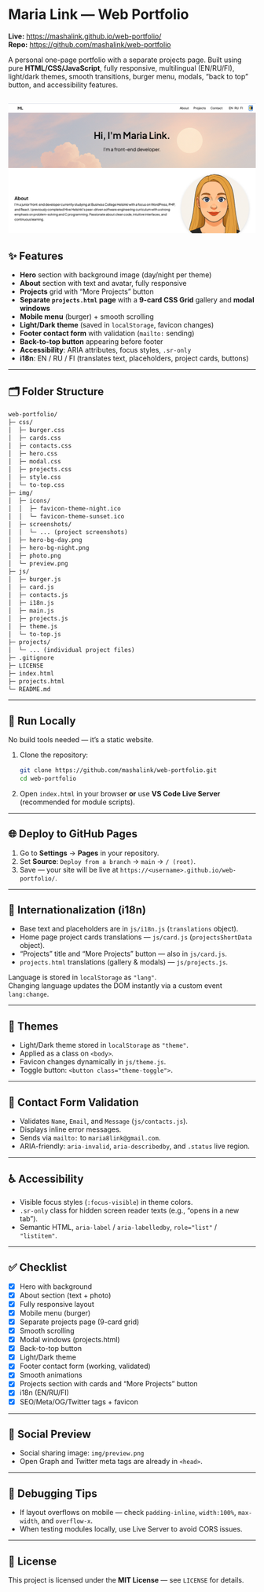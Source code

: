 # Maria Link — Web Portfolio

**Live:** https://mashalink.github.io/web-portfolio/  
**Repo:** https://github.com/mashalink/web-portfolio

A personal one-page portfolio with a separate projects page. Built using pure **HTML/CSS/JavaScript**, fully responsive, multilingual (EN/RU/FI), light/dark themes, smooth transitions, burger menu, modals, “back to top” button, and accessibility features.

## ![Preview](img/preview.png)

## ✨ Features

- **Hero** section with background image (day/night per theme)
- **About** section with text and avatar, fully responsive
- **Projects** grid with “More Projects” button
- **Separate `projects.html` page** with a **9-card CSS Grid** gallery and **modal windows**
- **Mobile menu** (burger) + smooth scrolling
- **Light/Dark theme** (saved in `localStorage`, favicon changes)
- **Footer contact form** with validation (`mailto:` sending)
- **Back-to-top button** appearing before footer
- **Accessibility**: ARIA attributes, focus styles, `.sr-only`
- **i18n**: EN / RU / FI (translates text, placeholders, project cards, buttons)

---

## 🗂 Folder Structure

```
web-portfolio/
├─ css/
│  ├─ burger.css
│  ├─ cards.css
│  ├─ contacts.css
│  ├─ hero.css
│  ├─ modal.css
│  ├─ projects.css
│  ├─ style.css
│  └─ to-top.css
├─ img/
│  ├─ icons/
│  │  ├─ favicon-theme-night.ico
│  │  └─ favicon-theme-sunset.ico
│  ├─ screenshots/
│  │  └─ ... (project screenshots)
│  ├─ hero-bg-day.png
│  ├─ hero-bg-night.png
│  ├─ photo.png
│  └─ preview.png
├─ js/
│  ├─ burger.js
│  ├─ card.js
│  ├─ contacts.js
│  ├─ i18n.js
│  ├─ main.js
│  ├─ projects.js
│  ├─ theme.js
│  └─ to-top.js
├─ projects/
│  └─ ... (individual project files)
├─ .gitignore
├─ LICENSE
├─ index.html
├─ projects.html
└─ README.md
```

---

## 🚀 Run Locally

No build tools needed — it’s a static website.

1. Clone the repository:
   ```bash
   git clone https://github.com/mashalink/web-portfolio.git
   cd web-portfolio
   ```
2. Open `index.html` in your browser **or** use **VS Code Live Server** (recommended for module scripts).

---

## 🌐 Deploy to GitHub Pages

1. Go to **Settings** → **Pages** in your repository.
2. Set **Source**: `Deploy from a branch` → `main` → `/ (root)`.
3. Save — your site will be live at `https://<username>.github.io/web-portfolio/`.

---

## 🧩 Internationalization (i18n)

- Base text and placeholders are in `js/i18n.js` (`translations` object).
- Home page project cards translations — `js/card.js` (`projectsShortData` object).
- “Projects” title and “More Projects” button — also in `js/card.js`.
- `projects.html` translations (gallery & modals) — `js/projects.js`.

Language is stored in `localStorage` as `"lang"`.  
Changing language updates the DOM instantly via a custom event `lang:change`.

---

## 🎨 Themes

- Light/Dark theme stored in `localStorage` as `"theme"`.
- Applied as a class on `<body>`.
- Favicon changes dynamically in `js/theme.js`.
- Toggle button: `<button class="theme-toggle">`.

---

## 🧪 Contact Form Validation

- Validates `Name`, `Email`, and `Message` (`js/contacts.js`).
- Displays inline error messages.
- Sends via `mailto:` to `maria8link@gmail.com`.
- ARIA-friendly: `aria-invalid`, `aria-describedby`, and `.status` live region.

---

## ♿ Accessibility

- Visible focus styles (`:focus-visible`) in theme colors.
- `.sr-only` class for hidden screen reader texts (e.g., “opens in a new tab”).
- Semantic HTML, `aria-label` / `aria-labelledby`, `role="list"` / `"listitem"`.

---

## ✅ Checklist

- [x] Hero with background
- [x] About section (text + photo)
- [x] Fully responsive layout
- [x] Mobile menu (burger)
- [x] Separate projects page (9-card grid)
- [x] Smooth scrolling
- [x] Modal windows (projects.html)
- [x] Back-to-top button
- [x] Light/Dark theme
- [x] Footer contact form (working, validated)
- [x] Smooth animations
- [x] Projects section with cards and “More Projects” button
- [x] i18n (EN/RU/FI)
- [x] SEO/Meta/OG/Twitter tags + favicon

---

## 📸 Social Preview

- Social sharing image: `img/preview.png`
- Open Graph and Twitter meta tags are already in `<head>`.

---

## 🐞 Debugging Tips

- If layout overflows on mobile — check `padding-inline`, `width:100%`, `max-width`, and `overflow-x`.
- When testing modules locally, use Live Server to avoid CORS issues.

---

## 📄 License

This project is licensed under the **MIT License** — see `LICENSE` for details.
